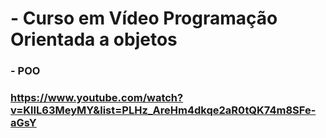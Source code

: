 
# - Curso em Vídeo Programação Orientada a objetos

### - POO

### https://www.youtube.com/watch?v=KlIL63MeyMY&list=PLHz_AreHm4dkqe2aR0tQK74m8SFe-aGsY
